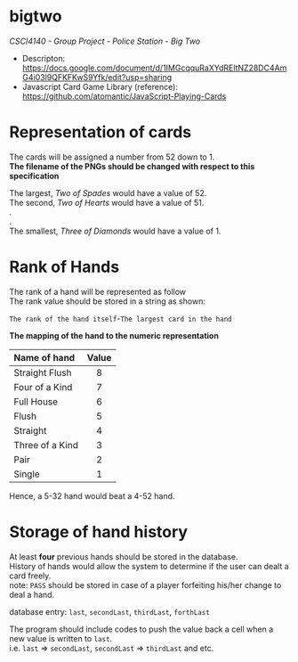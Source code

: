 bigtwo
======

*CSCI4140 - Group Project - Police Station - Big Two*

* Descripton: https://docs.google.com/document/d/1IMGcqquRaXYdREltNZ28DC4AmG4i03l9QFKFKwS9Yfk/edit?usp=sharing
* Javascript Card Game Library (reference): https://github.com/atomantic/JavaScript-Playing-Cards

Representation of cards
=======================

The cards will be assigned a number from 52 down to 1.<br />
**The filename of the PNGs should be changed with respect to this specification**

The largest, *Two of Spades* would have a value of 52.<br />
The second, *Two of Hearts* would have a value of 51.<br />
.<br />
.<br />
The smallest, *Three of Diamonds* would have a value of 1.<br />


Rank of Hands
=============

The rank of a hand will be represented as follow<br />
The rank value should be stored in a string as shown:

`The rank of the hand itself`-`The largest card in the hand`

**The mapping of the hand to the numeric representation**

|   Name of hand  | Value   |
|:----------------|:-------:|
| Straight Flush  | 8       |
| Four of a Kind  | 7       |
| Full House      | 6       |
| Flush           | 5       |
| Straight        | 4       |
| Three of a Kind | 3       |
| Pair            | 2       |
| Single          | 1       |

Hence, a 5-32 hand would beat a 4-52 hand.

Storage of hand history
=======================

At least **four** previous hands should be stored in the database.<br />
History of hands would allow the system to determine if the user can dealt a card freely.<br />
note: `PASS` should be stored in case of a player forfeiting his/her change to deal a hand.

database entry: `last`, `secondLast`, `thirdLast`, `forthLast`

The program should include codes to push the value back a cell when a new value is written to `last`.<br />
i.e. `last` => `secondLast`, `secondLast` => `thirdLast` and etc.
